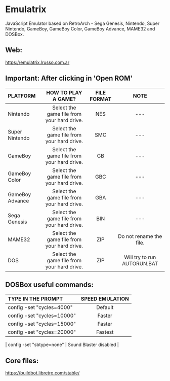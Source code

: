 # Emulatrix

JavaScript Emulator based on RetroArch - Sega Genesis, Nintendo, Super Nintendo, GameBoy, GameBoy Color, GameBoy Advance, MAME32 and DOSBox.

## Web:

https://emulatrix.lrusso.com.ar

## Important: After clicking in 'Open ROM'

| PLATFORM  | HOW TO PLAY A GAME?  | FILE FORMAT | NOTE |
| :------------ |:---------------:| :-----:| :-----:|
| Nintendo | Select the game file from your hard drive. | NES | --- |
| Super Nintendo | Select the game file from your hard drive. | SMC | --- |
| GameBoy | Select the game file from your hard drive. | GB | --- |
| GameBoy Color | Select the game file from your hard drive. | GBC | --- |
| GameBoy Advance | Select the game file from your hard drive. | GBA | --- |
| Sega Genesis | Select the game file from your hard drive. | BIN | --- |
| MAME32 | Select the game file from your hard drive. | ZIP | Do not rename the file. |
| DOS | Select the game file from your hard drive. | ZIP | Will try to run AUTORUN.BAT |

## DOSBox useful commands:

| TYPE IN THE PROMPT  | SPEED EMULATION  |
| :------------ |:---------------:|
| config -set "cycles=4000" | Default |
| config -set "cycles=10000" | Faster |
| config -set "cycles=15000" | Faster |
| config -set "cycles=20000" | Fastest |


| config -set "sbtype=none" | Sound Blaster disabled |

## Core files:

https://buildbot.libretro.com/stable/
